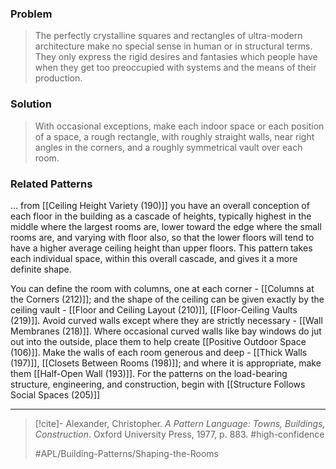 ### Problem
>The perfectly crystalline squares and rectangles of ultra-modern architecture make no special sense in human or in structural terms. They only express the rigid desires and fantasies which people have when they get too preoccupied with systems and the means of their production.

### Solution
>With occasional exceptions, make each indoor space or each position of a space, a rough rectangle, with roughly straight walls, near right angles in the corners, and a roughly symmetrical vault over each room.

### Related Patterns
... from [[Ceiling Height Variety (190)]] you have an overall conception of each floor in the building as a cascade of heights, typically highest in the middle where the largest rooms are, lower toward the edge where the small rooms are, and varying with floor also, so that the lower floors will tend to have a higher average ceiling height than upper floors. This pattern takes each individual space, within this overall cascade, and gives it a more definite shape.

You can define the room with columns, one at each corner - [[Columns at the Corners (212)]]; and the shape of the ceiling can be given exactly by the ceiling vault - [[Floor and Ceiling Layout (210)]], [[Floor-Ceiling Vaults (219)]]. Avoid curved walls except where they are strictly necessary - [[Wall Membranes (218)]]. Where occasional curved walls like bay windows do jut out into the outside, place them to help create [[Positive Outdoor Space (106)]]. Make the walls of each room generous and deep - [[Thick Walls (197)]], [[Closets Between Rooms (198)]]; and where it is appropriate, make them [[Half-Open Wall (193)]]. For the patterns on the load-bearing structure, engineering, and construction, begin with [[Structure Follows Social Spaces (205)]]

---

> [!cite]- Alexander, Christopher. _A Pattern Language: Towns, Buildings, Construction_. Oxford University Press, 1977, p. 883.
> #high-confidence
>
> #APL/Building-Patterns/Shaping-the-Rooms
